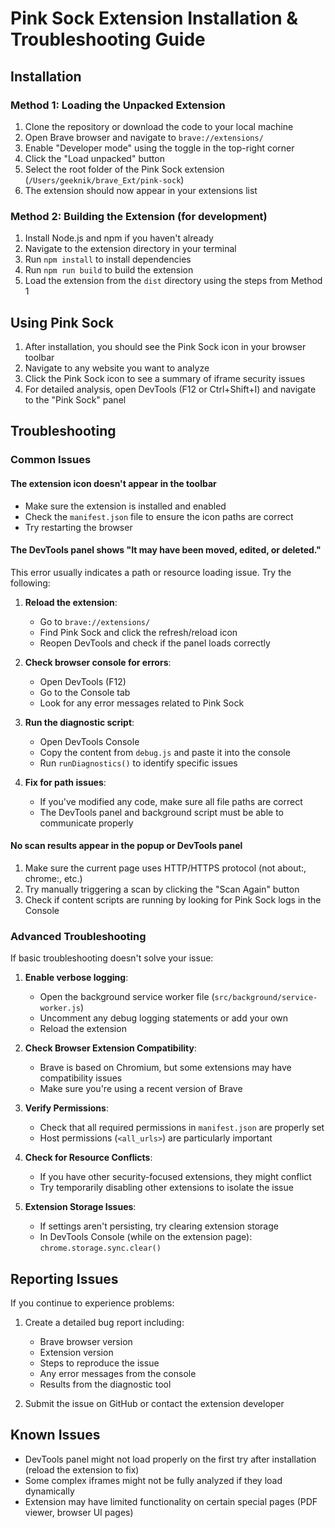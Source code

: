 # Pink Sock Extension Installation & Troubleshooting Guide

## Installation

### Method 1: Loading the Unpacked Extension

1. Clone the repository or download the code to your local machine
2. Open Brave browser and navigate to `brave://extensions/`
3. Enable "Developer mode" using the toggle in the top-right corner
4. Click the "Load unpacked" button
5. Select the root folder of the Pink Sock extension (`/Users/geeknik/brave_Ext/pink-sock`)
6. The extension should now appear in your extensions list

### Method 2: Building the Extension (for development)

1. Install Node.js and npm if you haven't already
2. Navigate to the extension directory in your terminal
3. Run `npm install` to install dependencies
4. Run `npm run build` to build the extension
5. Load the extension from the `dist` directory using the steps from Method 1

## Using Pink Sock

1. After installation, you should see the Pink Sock icon in your browser toolbar
2. Navigate to any website you want to analyze
3. Click the Pink Sock icon to see a summary of iframe security issues
4. For detailed analysis, open DevTools (F12 or Ctrl+Shift+I) and navigate to the "Pink Sock" panel

## Troubleshooting

### Common Issues

#### The extension icon doesn't appear in the toolbar

- Make sure the extension is installed and enabled
- Check the `manifest.json` file to ensure the icon paths are correct
- Try restarting the browser

#### The DevTools panel shows "It may have been moved, edited, or deleted."

This error usually indicates a path or resource loading issue. Try the following:

1. **Reload the extension**:
   - Go to `brave://extensions/`
   - Find Pink Sock and click the refresh/reload icon
   - Reopen DevTools and check if the panel loads correctly

2. **Check browser console for errors**:
   - Open DevTools (F12)
   - Go to the Console tab
   - Look for any error messages related to Pink Sock

3. **Run the diagnostic script**:
   - Open DevTools Console
   - Copy the content from `debug.js` and paste it into the console
   - Run `runDiagnostics()` to identify specific issues

4. **Fix for path issues**:
   - If you've modified any code, make sure all file paths are correct
   - The DevTools panel and background script must be able to communicate properly

#### No scan results appear in the popup or DevTools panel

1. Make sure the current page uses HTTP/HTTPS protocol (not about:, chrome:, etc.)
2. Try manually triggering a scan by clicking the "Scan Again" button
3. Check if content scripts are running by looking for Pink Sock logs in the Console

### Advanced Troubleshooting

If basic troubleshooting doesn't solve your issue:

1. **Enable verbose logging**:
   - Open the background service worker file (`src/background/service-worker.js`)
   - Uncomment any debug logging statements or add your own
   - Reload the extension

2. **Check Browser Extension Compatibility**:
   - Brave is based on Chromium, but some extensions may have compatibility issues
   - Make sure you're using a recent version of Brave

3. **Verify Permissions**:
   - Check that all required permissions in `manifest.json` are properly set
   - Host permissions (`<all_urls>`) are particularly important

4. **Check for Resource Conflicts**:
   - If you have other security-focused extensions, they might conflict
   - Try temporarily disabling other extensions to isolate the issue

5. **Extension Storage Issues**:
   - If settings aren't persisting, try clearing extension storage
   - In DevTools Console (while on the extension page): `chrome.storage.sync.clear()`

## Reporting Issues

If you continue to experience problems:

1. Create a detailed bug report including:
   - Brave browser version
   - Extension version
   - Steps to reproduce the issue
   - Any error messages from the console
   - Results from the diagnostic tool
   
2. Submit the issue on GitHub or contact the extension developer

## Known Issues

- DevTools panel might not load properly on the first try after installation (reload the extension to fix)
- Some complex iframes might not be fully analyzed if they load dynamically
- Extension may have limited functionality on certain special pages (PDF viewer, browser UI pages)
